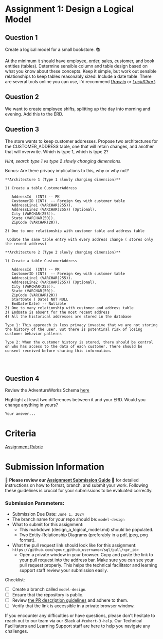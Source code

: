 # Assignment 1: Design a Logical Model

## Question 1
Create a logical model for a small bookstore. 📚

At the minimum it should have employee, order, sales, customer, and book entities (tables). Determine sensible column and table design based on what you know about these concepts. Keep it simple, but work out sensible relationships to keep tables reasonably sized. Include a date table. There are several tools online you can use, I'd recommend [_Draw.io_](https://www.drawio.com/) or [_LucidChart_](https://www.lucidchart.com/pages/).

## Question 2
We want to create employee shifts, splitting up the day into morning and evening. Add this to the ERD.

## Question 3
The store wants to keep customer addresses. Propose two architectures for the CUSTOMER_ADDRESS table, one that will retain changes, and another that will overwrite. Which is type 1, which is type 2?

_Hint, search type 1 vs type 2 slowly changing dimensions._

Bonus: Are there privacy implications to this, why or why not?
```
**Architecture 1 (Type 1 slowly changing dimension)**

1) Create a table CustomerAddress
   
   AddressId  (INT) -- PK
   CustomerID (INT)  -- Foreign Key with customer table
   AddressLine1 (VARCHAR(255)).
   AddressLine2 (VARCHAR(255)) (Optional).
   City (VARCHAR(255)).
   State (VARCHAR(50)).
   ZipCode (VARCHAR(20)).

2) One to one relationship with customer table and address table

 Update the same table entry with every address change ( stores only the recent address)

**Architecture 2 (Type 2 slowly changing dimension)**

1) Create a table CustomerAddress
   
   AddressId  (INT) -- PK
   CustomerID (INT)  -- Foreign Key with customer table
   AddressLine1 (VARCHAR(255)).
   AddressLine2 (VARCHAR(255)) (Optional).
   City (VARCHAR(255)).
   State (VARCHAR(50)).
   ZipCode (VARCHAR(20))
   StartDate ( Date) NOT NULL
   EndDate(Date) -- Nullable
2) One to many relationship with customer and address table
3) EndDate is absent for the most recent address
4) All the historical addresses are stored in the database

Type 1: This approach is less privacy invasive that we are not storing the history of the user. But there is potentinal risk of losing customer behavior patterns

Type 2: When the customer history is stored, there should be control on who has access to the data of each customer. There should be consent received before sharing this information.




```

## Question 4
Review the AdventureWorks Schema [here](https://i.stack.imgur.com/LMu4W.gif)

Highlight at least two differences between it and your ERD. Would you change anything in yours?
```
Your answer...
```

# Criteria

[Assignment Rubric](./assignment_rubric.md)

# Submission Information

🚨 **Please review our [Assignment Submission Guide](https://github.com/UofT-DSI/onboarding/blob/main/onboarding_documents/submissions.md)** 🚨 for detailed instructions on how to format, branch, and submit your work. Following these guidelines is crucial for your submissions to be evaluated correctly.

### Submission Parameters:
* Submission Due Date: `June 1, 2024`
* The branch name for your repo should be: `model-design`
* What to submit for this assignment:
    * This markdown (design_a_logical_model.md) should be populated.
    * Two Entity-Relationship Diagrams (preferably in a pdf, jpeg, png format).
* What the pull request link should look like for this assignment: `https://github.com/<your_github_username>/sql/pull/<pr_id>`
    * Open a private window in your browser. Copy and paste the link to your pull request into the address bar. Make sure you can see your pull request properly. This helps the technical facilitator and learning support staff review your submission easily.

Checklist:
- [ ] Create a branch called `model-design`.
- [ ] Ensure that the repository is public.
- [ ] Review [the PR description guidelines](https://github.com/UofT-DSI/onboarding/blob/main/onboarding_documents/submissions.md#guidelines-for-pull-request-descriptions) and adhere to them.
- [ ] Verify that the link is accessible in a private browser window.

If you encounter any difficulties or have questions, please don't hesitate to reach out to our team via our Slack at `#cohort-3-help`. Our Technical Facilitators and Learning Support staff are here to help you navigate any challenges.
